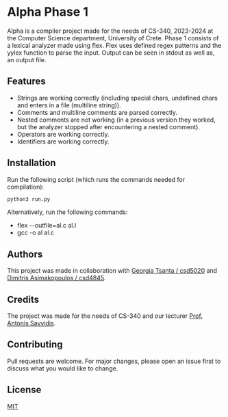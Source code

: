 # Alpha Phase 1

Alpha is a compiler project made for the needs of CS-340, 2023-2024 at the Computer Science department, University of Crete.
Phase 1 consists of a lexical analyzer made using flex. 
Flex uses defined regex patterns and the yylex function to parse the input.
Output can be seen in stdout as well as, an output file.

## Features
 * Strings are working correctly (including special chars, undefined chars and enters in a file (multiline string)).
 * Comments and multiline comments are parsed correctly.
 * Nested comments are not working (in a previous version they worked, but the analyzer stopped after encountering a nested comment).
 * Operators are working correctly.
 * Identifiers are working correctly.

## Installation
Run the following script (which runs the commands needed for compilation):
```python
python3 run.py
```
Alternatively, run the following commands:
* flex --outfile=al.c al.l
* gcc -o al al.c

## Authors
This project was made in collaboration with [Georgia Tsanta / csd5020](https://github.com/georgiats0) and [Dimitris Asimakopoulos / csd4845](https://github.com/mitsosasim).


## Credits
The project was made for the needs of CS-340 and our lecturer [Prof. Antonis Savvidis]().

## Contributing

Pull requests are welcome. For major changes, please open an issue first
to discuss what you would like to change.

## License

[MIT](https://choosealicense.com/licenses/mit/)
